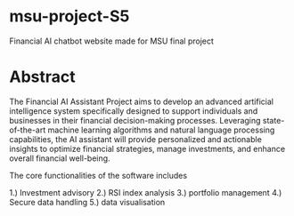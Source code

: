 # msu-project-S5
Financial AI chatbot website made for MSU final project


# Abstract
The Financial AI Assistant Project aims to develop an advanced artificial intelligence system specifically designed to support individuals and businesses in their financial decision-making processes. Leveraging state-of-the-art machine learning algorithms and natural language processing capabilities, the AI assistant will provide personalized and actionable insights to optimize financial strategies, manage investments, and enhance overall financial well-being.


The core functionalities of the software includes 

1.) Investment advisory
2.) RSI index analysis
3.) portfolio management
4.) Secure data handling
5.) data visualisation

